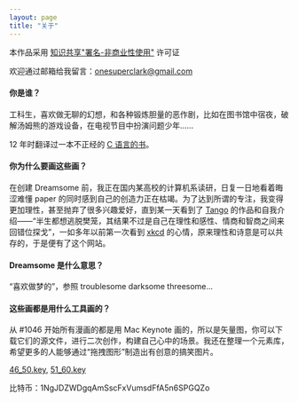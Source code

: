 ```yaml
---
layout: page
title: "关于"
---
```


本作品采用 <a href="https://creativecommons.org/licenses/by-nc-sa/2.5/cn/">知识共享"署名-非商业性使用"</a> 许可证

欢迎通过邮箱给我留言：onesuperclark@gmail.com


#### 你是谁？

工科生，喜欢做无聊的幻想，和各种锻炼胆量的恶作剧，比如在图书馆中宿夜，破解汤姆熊的游戏设备，在电视节目中扮演问题少年……

12 年时翻译过一本不正经的 [C 语言的书](http://www.amazon.cn/gp/product/B00FG1RW6I)。


#### 你为什么要画这些画？

在创建 Dreamsome 前，我正在国内某高校的计算机系读研，日复一日地看着晦涩难懂 paper 的同时感到自己的创造力正在枯竭。为了达到所谓的专注，我变得更加理性，甚至抛弃了很多兴趣爱好，直到某一天看到了 [Tango](http://weibo.com/u/1717122750/) 的作品和自我介绍——“半生都想逃脱樊笼，其结果不过是自己在理性和感性、情商和智商之间来回错位探戈”，一如多年以前第一次看到 [xkcd](http://xkcd.com/) 的心情，原来理性和诗意是可以共存的，于是便有了这个网站。


#### Dreamsome 是什么意思？

“喜欢做梦的”，参照 troublesome darksome threesome...


#### 这些画都是用什么工具画的？

从 #1046 开始所有漫画的都是用 Mac Keynote 画的，所以是矢量图，你可以下载它们的源文件，进行二次创作，构建自己心中的场景。我还在整理一个元素库，希望更多的人能够通过“拖拽图形”制造出有创意的搞笑图片。

[46_50.key](/src/46_50.key), [51_60.key](/src/51_60.key)

比特币：1NgJDZWDgqAmSscFxVumsdFfA5n6SPGQZo
